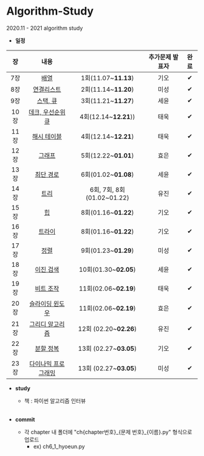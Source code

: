 # Algorithm-Study
2020.11 - 2021 algorithm study

* **일정**

|장   | 내용                |           | 추가문제 발표자 |완료|
|:---:|:-------------------:|:-----------:|:----------:|:---:|
|7장  | [배열](https://github.com/hyo-eun-kim/algorithm-study/tree/main/ch07)                | 1회(11.07~**11.13**)| 기오     |✔|
|8장  | [연결리스트](https://github.com/hyo-eun-kim/algorithm-study/tree/main/ch08)          | 2회(11.14~**11.20**)| 미성     |✔|
|9장  | [스택, 큐](https://github.com/hyo-eun-kim/algorithm-study/tree/main/ch09)            | 3회(11.21~**11.27**)| 세윤     |✔|
|10장 | [데크, 우선순위 큐](https://github.com/hyo-eun-kim/algorithm-study/tree/main/ch10)   | 4회(12.14~**12.21**))| 태욱     |✔|
|11장 | [해시 테이블](https://github.com/hyo-eun-kim/algorithm-study/tree/main/ch11)         | 4회(12.14~**12.21**)|태욱       |✔|
|12장 | [그래프](https://github.com/hyo-eun-kim/algorithm-study/tree/main/ch12)              | 5회(12.22~**01.01**)| 효은     |✔|
|13장 | [최단 경로](https://github.com/hyo-eun-kim/algorithm-study/tree/main/ch13)           | 6회(01.02~**01.08**) | 세윤     |✔|
|14장 | [트리](https://github.com/hyo-eun-kim/algorithm-study/tree/main/ch14)                | 6회, 7회, 8회(01.02~01.22)| 유진     |✔|
|15장 | [힙](https://github.com/hyo-eun-kim/algorithm-study/tree/main/ch15)                  | 8회(01.16~**01.22**) | 기오     |✔|
|16장 | [트라이](https://github.com/hyo-eun-kim/algorithm-study/tree/main/ch16)              | 8회(01.16~**01.22**) |기오      |✔|
|17장 | [정렬](https://github.com/hyo-eun-kim/algorithm-study/tree/main/ch17)                | 9회(01.23~**01.29**) | 미성     |✔|
|18장 | [이진 검색](https://github.com/hyo-eun-kim/algorithm-study/tree/main/ch18)           | 10회(01.30~**02.05**) | 세윤     |✔|
|19장 | [비트 조작](https://github.com/hyo-eun-kim/algorithm-study/tree/main/ch19)           | 11회(02.06~**02.19**) | 태욱     |✔|
|20장 | [슬라이딩 윈도우](https://github.com/hyo-eun-kim/algorithm-study/tree/main/ch20)     | 11회(02.06~**02.19**) | 효은     |✔|
|21장 | [그리디 알고리즘](https://github.com/hyo-eun-kim/algorithm-study/tree/main/ch21)     | 12회 (02.20~**02.26**)| 유진     |✔|
|22장 | [분할 정복](https://github.com/hyo-eun-kim/algorithm-study/tree/main/ch22)           | 13회 (02.27~**03.05**)| 기오     |✔|
|23장 | [다이나믹 프로그래밍](https://github.com/hyo-eun-kim/algorithm-study/tree/main/ch23) | 13회 (02.27~**03.05**)| 미성     |✔|


* **study**
  - 책 : 파이썬 알고리즘 인터뷰
<br><br>

* **commit**
    - 각 chapter 내 폴더에 "ch{chapter번호}\_{문제 번호}\_{이름}.py" 형식으로 업로드
      - ex) ch6_1_hyoeun.py
<br><br>

